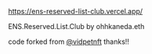 https://ens-reserved-list-club.vercel.app/


ENS.Reserved.List.Club
by ohhkaneda.eth

code forked from [@vidpetnft](https://twitter.com/vidpetnft) thanks!!

